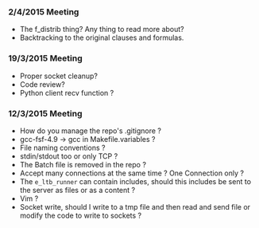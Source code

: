 ### 2/4/2015 Meeting
- The f_distrib thing? Any thing to read more about?
- Backtracking to the original clauses and formulas.

### 19/3/2015 Meeting
- Proper socket cleanup?
- Code review?
- Python client recv function ?

### 12/3/2015 Meeting
- How do you manage the repo's .gitignore ?
- gcc-fsf-4.9 -> gcc in Makefile.variables ?
- File naming conventions ?
- stdin/stdout too or only TCP ?
- The Batch file is removed in the repo ?
- Accept many connections at the same time ? One Connection only ?
- The `e_ltb_runner` can contain includes, should this includes be sent to the server as files or as a content ?
- Vim ?
- Socket write, should I write to a tmp file and then read and send file or modify the code to write to sockets ?
